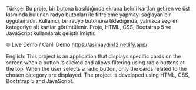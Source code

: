Türkçe:
Bu proje, bir butona basıldığında ekrana belirli kartları getiren ve üst kısmında bulunan radyo butonları ile filtreleme yapmayı sağlayan bir uygulamadır. Kullanıcı, bir radyo butonuna tıkladığında, yalnızca seçilen kategoriye ait kartlar görüntülenir. Proje, HTML, CSS, Bootstrap 5  ve JavaScript kullanılarak geliştirilmiştir.

🌐 Live Demo / Canlı Demo https://asimaydin12.netlify.app/

English:
This project is an application that displays specific cards on the screen when a button is clicked and allows filtering using radio buttons at the top. When the user selects a radio button, only the cards related to the chosen category are displayed. The project is developed using HTML, CSS, Bootstrap 5 and JavaScript.
